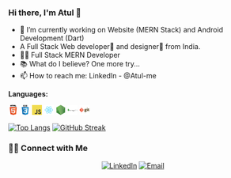 ### Hi there, I'm Atul 👋
- 🔭 I’m currently working on Website (MERN Stack) and Android Development (Dart)
- A Full Stack Web developer🎯 and designer🎨 from India.
- 👨‍💻 Full Stack MERN Developer
- 📚 What do I believe? One more try...
- 📫 How to reach me: LinkedIn - @Atul-me


**Languages:**  

<code><img height="20" src="https://raw.githubusercontent.com/github/explore/80688e429a7d4ef2fca1e82350fe8e3517d3494d/topics/html/html.png"></code>
<code><img height="20" src="https://raw.githubusercontent.com/github/explore/80688e429a7d4ef2fca1e82350fe8e3517d3494d/topics/css/css.png"></code>
<code><img height="20" src="https://raw.githubusercontent.com/github/explore/80688e429a7d4ef2fca1e82350fe8e3517d3494d/topics/javascript/javascript.png"></code>
<code><img height="20" src="https://raw.githubusercontent.com/github/explore/80688e429a7d4ef2fca1e82350fe8e3517d3494d/topics/react/react.png"></code>
<code><img height="20" src="https://raw.githubusercontent.com/github/explore/80688e429a7d4ef2fca1e82350fe8e3517d3494d/topics/nodejs/nodejs.png"></code>
<code><img height="20" src="https://raw.githubusercontent.com/github/explore/80688e429a7d4ef2fca1e82350fe8e3517d3494d/topics/mongodb/mongodb.png"></code>
<code><img height="20" src="https://raw.githubusercontent.com/github/explore/80688e429a7d4ef2fca1e82350fe8e3517d3494d/topics/git/git.png"></code>



[![Top Langs](https://github-readme-stats.vercel.app/api/top-langs/?username=atul-me&layout=donut-vertical)](https://github.com/atul-me/github-readme-stats)
[![GitHub Streak](https://streak-stats.demolab.com/?user=atul-me)](https://git.io/streak-stats)

<h3> 🤝🏻 Connect with Me </h3>

<p align="center">
 <!-- <a href="https://www.adityavsingh.com/"><img alt="Website" src="https://img.shields.io/badge/Website-www.adityavsingh.com-blue?style=flat-square&logo=google-chrome"></a> -->
<a href="https://www.linkedin.com/in/atul-me/"><img alt="LinkedIn" src="https://img.shields.io/badge/LinkedIn-Atul-blue?style=flat-square&logo=linkedin"></a>
<a href="mailto:atulkur1999@gmail.com"><img alt="Email" src="https://img.shields.io/badge/Email-atulkur1999@gmail.com-blue?style=flat-square&logo=gmail"></a>
</p>


<!--
**Atul-me/Atul-me** is a ✨ _special_ ✨ repository because its `README.md` (this file) appears on your GitHub profile.

Here are some ideas to get you started:
![Atul's GitHub stats](https://github-readme-stats.vercel.app/api?username=atul-me&show_icons=true&theme=gradient)

- 🌱 I’m currently learning ...
- 👯 I’m looking to collaborate on ...
- 🤔 I’m looking for help with ...
- 💬 Ask me about ...
- 📫 How to reach me: 
- 😄 Pronouns: ...
- ⚡ Fun fact: ...
-->
